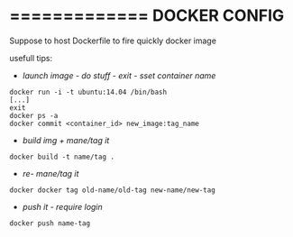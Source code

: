 =============
DOCKER CONFIG
=============

Suppose to host Dockerfile to fire quickly docker image

usefull tips:

- *launch image - do stuff - exit - sset container name*
```
docker run -i -t ubuntu:14.04 /bin/bash
[...]
exit
docker ps -a
docker commit <container_id> new_image:tag_name
```

- *build img + mane/tag it*
```
docker build -t name/tag .
```

- *re- mane/tag it*
```
docker docker tag old-name/old-tag new-name/new-tag
```

- *push it - require login*
```
docker push name-tag
```


